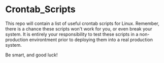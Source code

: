 # Crontab_Scripts
This repo will contain a list of useful crontab scripts for Linux.
Remember, there is a chance these scripts won't work for you, or even break your system.
It is entirely your responsibility to test these scripts in a non-production environtment prior to deploying them into a real production system.

Be smart, and good luck! 
